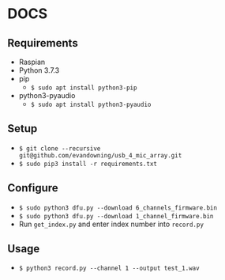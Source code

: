 # DOCS

## Requirements
  * Raspian
  * Python 3.7.3
  * pip
    * `$ sudo apt install python3-pip`
  * python3-pyaudio
    * `$ sudo apt install python3-pyaudio`

## Setup
  * `$ git clone --recursive git@github.com/evandowning/usb_4_mic_array.git`
  * `$ sudo pip3 install -r requirements.txt`

## Configure
  * `$ sudo python3 dfu.py --download 6_channels_firmware.bin`
  * `$ sudo python3 dfu.py --download 1_channel_firmware.bin`
  * Run `get_index.py` and enter index number into `record.py`

## Usage
  * `$ python3 record.py --channel 1 --output test_1.wav`
